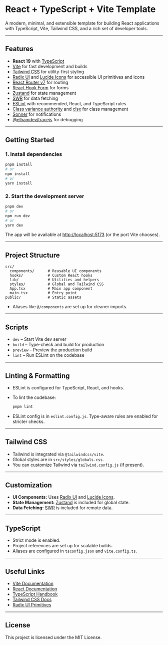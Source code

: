 # React + TypeScript + Vite Template

A modern, minimal, and extensible template for building React applications with TypeScript, Vite, Tailwind CSS, and a rich set of developer tools.

---

## Features

- **React 19** with [TypeScript](https://www.typescriptlang.org/)
- [Vite](https://vitejs.dev/) for fast development and builds
- [Tailwind CSS](https://tailwindcss.com/) for utility-first styling
- [Radix UI](https://www.radix-ui.com/) and [Lucide Icons](https://lucide.dev/) for accessible UI primitives and icons
- [React Router v7](https://reactrouter.com/) for routing
- [React Hook Form](https://react-hook-form.com/) for forms
- [Zustand](https://zustand-demo.pmnd.rs/) for state management
- [SWR](https://swr.vercel.app/) for data fetching
- [ESLint](https://eslint.org/) with recommended, React, and TypeScript rules
- [Class variance authority](https://cva.style/) and [clsx](https://github.com/lukeed/clsx) for class management
- [Sonner](https://sonner.emilkowal.ski/) for notifications
- [@elhamdev/tracejs](https://www.npmjs.com/package/@elhamdev/tracejs) for debugging

---

## Getting Started

### 1. Install dependencies

```sh
pnpm install
# or
npm install
# or
yarn install
```

### 2. Start the development server

```sh
pnpm dev
# or
npm run dev
# or
yarn dev
```

The app will be available at [http://localhost:5173](http://localhost:5173) (or the port Vite chooses).

---

## Project Structure

```text
src/
  components/      # Reusable UI components
  hooks/           # Custom React hooks
  lib/             # Utilities and helpers
  styles/          # Global and Tailwind CSS
  App.tsx          # Main app component
  main.tsx         # Entry point
public/            # Static assets
```

- Aliases like `@/components` are set up for cleaner imports.

---

## Scripts

- `dev` – Start Vite dev server
- `build` – Type-check and build for production
- `preview` – Preview the production build
- `lint` – Run ESLint on the codebase

---

## Linting & Formatting

- ESLint is configured for TypeScript, React, and hooks.
- To lint the codebase:

  ```sh
  pnpm lint
  ```

- ESLint config is in `eslint.config.js`. Type-aware rules are enabled for stricter checks.

---

## Tailwind CSS

- Tailwind is integrated via `@tailwindcss/vite`.
- Global styles are in `src/styles/globals.css`.
- You can customize Tailwind via `tailwind.config.js` (if present).

---

## Customization

- **UI Components:** Uses [Radix UI](https://www.radix-ui.com/) and [Lucide Icons](https://lucide.dev/).
- **State Management:** [Zustand](https://zustand-demo.pmnd.rs/) is included for global state.
- **Data Fetching:** [SWR](https://swr.vercel.app/) is included for remote data.

---

## TypeScript

- Strict mode is enabled.
- Project references are set up for scalable builds.
- Aliases are configured in `tsconfig.json` and `vite.config.ts`.

---

## Useful Links

- [Vite Documentation](https://vitejs.dev/guide/)
- [React Documentation](https://react.dev/)
- [TypeScript Handbook](https://www.typescriptlang.org/docs/)
- [Tailwind CSS Docs](https://tailwindcss.com/docs/installation)
- [Radix UI Primitives](https://www.radix-ui.com/primitives/docs/overview/introduction)

---

## License

This project is licensed under the MIT License.
